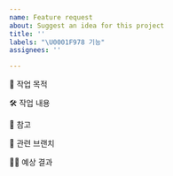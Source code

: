 ```yaml
---
name: Feature request
about: Suggest an idea for this project
title: ''
labels: "\U0001F978 기능"
assignees: ''

---
```


📌 작업 목적


🛠 작업 내용


🔗 참고


📂 관련 브랜치


🏃‍♂️ 예상 결과
